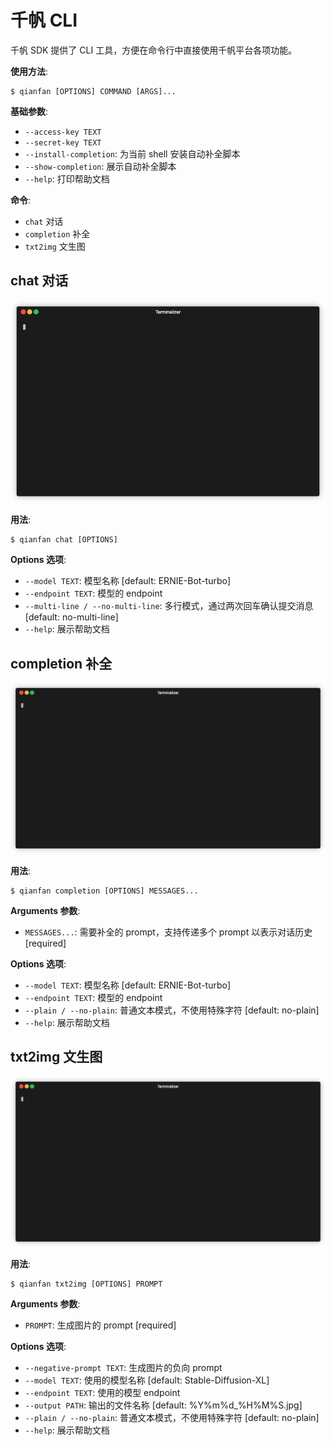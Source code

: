 # 千帆 CLI

千帆 SDK 提供了 CLI 工具，方便在命令行中直接使用千帆平台各项功能。

**使用方法**:

```console
$ qianfan [OPTIONS] COMMAND [ARGS]...
```

**基础参数**:

* `--access-key TEXT`
* `--secret-key TEXT`
* `--install-completion`: 为当前 shell 安装自动补全脚本
* `--show-completion`: 展示自动补全脚本
* `--help`: 打印帮助文档

**命令**:

* `chat` 对话
* `completion` 补全
* `txt2img` 文生图

## chat 对话

![](./imgs/cli/chat.gif)

**用法**:

```console
$ qianfan chat [OPTIONS]
```

**Options 选项**:

* `--model TEXT`: 模型名称  [default: ERNIE-Bot-turbo]
* `--endpoint TEXT`: 模型的 endpoint
* `--multi-line / --no-multi-line`: 多行模式，通过两次回车确认提交消息  [default: no-multi-line]
* `--help`: 展示帮助文档

## completion 补全

![completion](./imgs/cli/completion.gif)

**用法**:

```console
$ qianfan completion [OPTIONS] MESSAGES...
```

**Arguments 参数**:

* `MESSAGES...`: 需要补全的 prompt，支持传递多个 prompt 以表示对话历史  [required]

**Options 选项**:

* `--model TEXT`: 模型名称  [default: ERNIE-Bot-turbo]
* `--endpoint TEXT`: 模型的 endpoint
* `--plain / --no-plain`: 普通文本模式，不使用特殊字符  [default: no-plain]
* `--help`: 展示帮助文档

## txt2img 文生图

![txt2img](./imgs/cli/txt2img.gif)

**用法**:

```console
$ qianfan txt2img [OPTIONS] PROMPT
```

**Arguments 参数**:

* `PROMPT`: 生成图片的 prompt  [required]

**Options 选项**:

* `--negative-prompt TEXT`: 生成图片的负向 prompt
* `--model TEXT`: 使用的模型名称  [default: Stable-Diffusion-XL]
* `--endpoint TEXT`: 使用的模型 endpoint
* `--output PATH`: 输出的文件名称  [default: %Y%m%d_%H%M%S.jpg]
* `--plain / --no-plain`: 普通文本模式，不使用特殊字符  [default: no-plain]
* `--help`: 展示帮助文档
